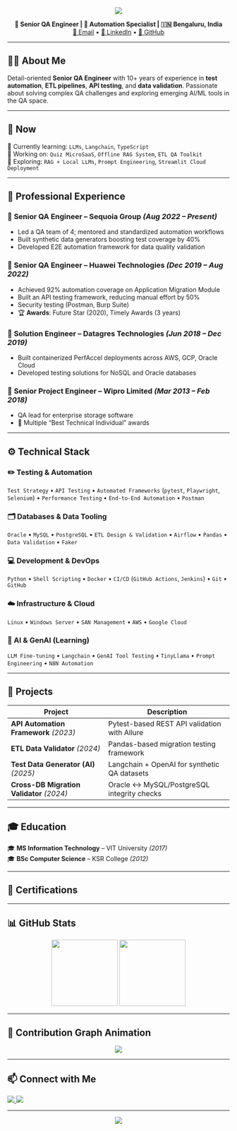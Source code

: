 <p align="center">
  <img src="https://capsule-render.vercel.app/api?type=waving&color=0:6a11cb,100:2575fc&height=150&section=header&text=Anirudh%20Patil&fontSize=40&fontColor=ffffff" />
</p>

<p align="center">
  <b>💼 Senior QA Engineer | 🧪 Automation Specialist | 🇮🇳 Bengaluru, India</b><br>
  <a href="mailto:anirudh92@live.com">📧 Email</a> • 
  <a href="https://linkedin.com/in/anirudhpatilA">🔗 LinkedIn</a> • 
  <a href="https://github.com/AnirudhLab">🐙 GitHub</a>
</p>

---

## 👨‍💻 About Me

Detail-oriented **Senior QA Engineer** with 10+ years of experience in **test automation**, **ETL pipelines**, **API testing**, and **data validation**. Passionate about solving complex QA challenges and exploring emerging AI/ML tools in the QA space.

---

## 🔄 Now

🧠 Currently learning: `LLMs`, `Langchain`, `TypeScript`  
🧪 Working on: `Quiz MicroSaaS`, `Offline RAG System`, `ETL QA Toolkit`  
🚀 Exploring: `RAG + Local LLMs`, `Prompt Engineering`, `Streamlit Cloud Deployment`

---

## 💼 Professional Experience

### 🧪 **Senior QA Engineer** – Sequoia Group *(Aug 2022 – Present)*
- Led a QA team of 4; mentored and standardized automation workflows
- Built synthetic data generators boosting test coverage by 40%
- Developed E2E automation framework for data quality validation

### 🧪 **Senior QA Engineer** – Huawei Technologies *(Dec 2019 – Aug 2022)*
- Achieved 92% automation coverage on Application Migration Module
- Built an API testing framework, reducing manual effort by 50%
- Security testing (Postman, Burp Suite)  
- 🏆 **Awards**: Future Star (2020), Timely Awards (3 years)

### 🧠 **Solution Engineer** – Datagres Technologies *(Jun 2018 – Dec 2019)*
- Built containerized PerfAccel deployments across AWS, GCP, Oracle Cloud
- Developed testing solutions for NoSQL and Oracle databases

### 💾 **Senior Project Engineer** – Wipro Limited *(Mar 2013 – Feb 2018)*
- QA lead for enterprise storage software  
- 🏅 Multiple “Best Technical Individual” awards

---

## ⚙️ Technical Stack

### ✏️ Testing & Automation
`Test Strategy` • `API Testing` • `Automated Frameworks` (`pytest`, `Playwright`, `Selenium`) • `Performance Testing` • `End-to-End Automation` • `Postman` 

### 🗂️ Databases & Data Tooling
`Oracle` • `MySQL` • `PostgreSQL` • `ETL Design & Validation` • `Airflow` • `Pandas` • `Data Validation` • `Faker` 

### 💻 Development & DevOps
`Python` • `Shell Scripting` • `Docker` • `CI/CD` (`GitHub Actions`, `Jenkins`) • `Git` • `GitHub` 

### ☁️ Infrastructure & Cloud
`Linux` • `Windows Server` • `SAN Management` • `AWS` • `Google Cloud` 

### 🤖 AI & GenAI (Learning)
`LLM Fine-tuning` • `Langchain` • `GenAI Tool Testing` • `TinyLlama` • `Prompt Engineering` • `N8N Automation`

---

## 🚀 Projects

| Project | Description |
|--------|-------------|
| **API Automation Framework** *(2023)* | Pytest-based REST API validation with Allure |
| **ETL Data Validator** *(2024)* | Pandas-based migration testing framework |
| **Test Data Generator (AI)** *(2025)* | Langchain + OpenAI for synthetic QA datasets |
| **Cross-DB Migration Validator** *(2024)* | Oracle ↔ MySQL/PostgreSQL integrity checks |

---

## 🎓 Education

🎓 **MS Information Technology** – VIT University *(2017)*  
🎓 **BSc Computer Science** – KSR College *(2012)*

---

## 🏅 Certifications

---

## 📊 GitHub Stats

<p align="center">
  <img src="https://github-readme-stats.vercel.app/api?username=AnirudhLab&show_icons=true&theme=radical" height="150"/>
  <img src="https://github-readme-stats.vercel.app/api/top-langs/?username=AnirudhLab&layout=compact&theme=radical" height="150"/>
</p>

---

## 🐍 Contribution Graph Animation

<p align="center">
  <img src="https://raw.githubusercontent.com/AnirudhLab/AnirudhLab/output/github-contribution-grid-snake.svg" />
</p>

---

## 📫 Connect with Me

<p align="left">
  <a href="https://linkedin.com/in/anirudhpatil">
    <img src="https://img.shields.io/badge/-LinkedIn-0077B5?style=flat-square&logo=linkedin&logoColor=white">
  </a>
  <a href="mailto:anirudh92@live.com">
    <img src="https://img.shields.io/badge/-Email-D14836?style=flat-square&logo=gmail&logoColor=white">
  </a>
</p>

---

<p align="center">
  <img src="https://capsule-render.vercel.app/api?type=waving&color=0:6a11cb,100:2575fc&height=120&section=footer"/>
</p>

<!-- Last Updated: August 3, 2025 -->
